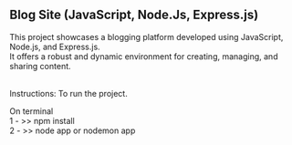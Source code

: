 ## Blog Site (JavaScript, Node.Js, Express.js)

This project showcases a blogging platform developed using JavaScript, Node.js, and Express.js. 
<br>
It offers a robust and dynamic environment for creating, managing, and sharing content.

<br>
Instructions: To run the project.

On terminal
<br>
1 - >> npm install
<br>
2 - >> node app or nodemon app

